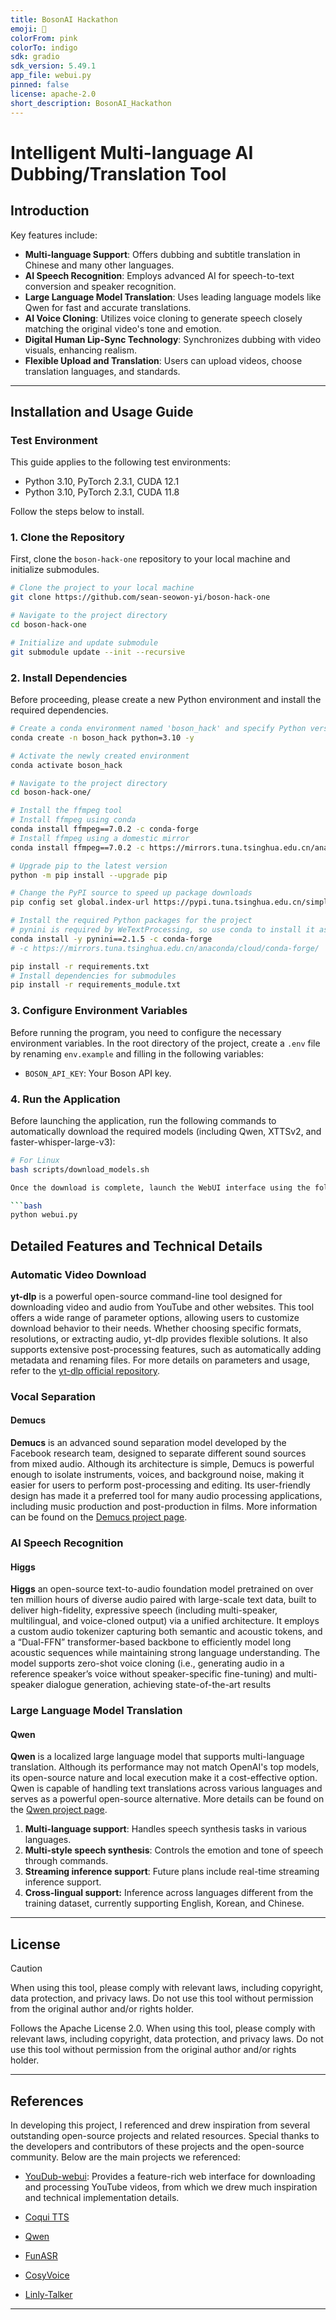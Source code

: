 ```yaml
---
title: BosonAI Hackathon
emoji: 🏃
colorFrom: pink
colorTo: indigo
sdk: gradio
sdk_version: 5.49.1
app_file: webui.py
pinned: false
license: apache-2.0
short_description: BosonAI_Hackathon
---
```


# Intelligent Multi-language AI Dubbing/Translation Tool



## Introduction


Key features include:

- **Multi-language Support**: Offers dubbing and subtitle translation in Chinese and many other languages.
- **AI Speech Recognition**: Employs advanced AI for speech-to-text conversion and speaker recognition.
- **Large Language Model Translation**: Uses leading language models like Qwen for fast and accurate translations.
- **AI Voice Cloning**: Utilizes voice cloning to generate speech closely matching the original video's tone and emotion.
- **Digital Human Lip-Sync Technology**: Synchronizes dubbing with video visuals, enhancing realism.
- **Flexible Upload and Translation**: Users can upload videos, choose translation languages, and standards.

---

## Installation and Usage Guide

### Test Environment

This guide applies to the following test environments:

- Python 3.10, PyTorch 2.3.1, CUDA 12.1
- Python 3.10, PyTorch 2.3.1, CUDA 11.8

Follow the steps below to install. 

### 1. Clone the Repository

First, clone the `boson-hack-one` repository to your local machine and initialize submodules.

```bash
# Clone the project to your local machine
git clone https://github.com/sean-seowon-yi/boson-hack-one

# Navigate to the project directory
cd boson-hack-one

# Initialize and update submodule
git submodule update --init --recursive
```

### 2. Install Dependencies

Before proceeding, please create a new Python environment and install the required dependencies.

```bash
# Create a conda environment named 'boson_hack' and specify Python version 3.10
conda create -n boson_hack python=3.10 -y

# Activate the newly created environment
conda activate boson_hack

# Navigate to the project directory
cd boson-hack-one/

# Install the ffmpeg tool
# Install ffmpeg using conda
conda install ffmpeg==7.0.2 -c conda-forge
# Install ffmpeg using a domestic mirror
conda install ffmpeg==7.0.2 -c https://mirrors.tuna.tsinghua.edu.cn/anaconda/cloud/conda-forge/

# Upgrade pip to the latest version
python -m pip install --upgrade pip

# Change the PyPI source to speed up package downloads
pip config set global.index-url https://pypi.tuna.tsinghua.edu.cn/simple
```


```bash
# Install the required Python packages for the project
# pynini is required by WeTextProcessing, so use conda to install it as it works across all platforms.
conda install -y pynini==2.1.5 -c conda-forge
# -c https://mirrors.tuna.tsinghua.edu.cn/anaconda/cloud/conda-forge/

pip install -r requirements.txt
# Install dependencies for submodules
pip install -r requirements_module.txt
```


### 3. Configure Environment Variables

Before running the program, you need to configure the necessary environment variables. In the root directory of the project, create a `.env` file by renaming `env.example` and filling in the following variables:

- `BOSON_API_KEY`: Your Boson API key.



### 4. Run the Application

Before launching the application, run the following commands to automatically download the required models (including Qwen, XTTSv2, and faster-whisper-large-v3):

```bash
# For Linux
bash scripts/download_models.sh

Once the download is complete, launch the WebUI interface using the following command:

```bash
python webui.py
```


## Detailed Features and Technical Details

### Automatic Video Download

**yt-dlp** is a powerful open-source command-line tool designed for downloading video and audio from YouTube and other websites. This tool offers a wide range of parameter options, allowing users to customize download behavior to their needs. Whether choosing specific formats, resolutions, or extracting audio, yt-dlp provides flexible solutions. It also supports extensive post-processing features, such as automatically adding metadata and renaming files. For more details on parameters and usage, refer to the [yt-dlp official repository](https://github.com/yt-dlp/yt-dlp).

### Vocal Separation

#### Demucs 

**Demucs** is an advanced sound separation model developed by the Facebook research team, designed to separate different sound sources from mixed audio. Although its architecture is simple, Demucs is powerful enough to isolate instruments, voices, and background noise, making it easier for users to perform post-processing and editing. Its user-friendly design has made it a preferred tool for many audio processing applications, including music production and post-production in films. More information can be found on the [Demucs project page](https://github.com/facebookresearch/demucs).


### AI Speech Recognition

#### Higgs

**Higgs** an open-source text-to-audio foundation model pretrained on over ten million hours of diverse audio paired with large-scale text data, built to deliver high-fidelity, expressive speech (including multi-speaker, multilingual, and voice-cloned output) via a unified architecture. It employs a custom audio tokenizer capturing both semantic and acoustic tokens, and a “Dual-FFN” transformer-based backbone to efficiently model long acoustic sequences while maintaining strong language understanding. The model supports zero-shot voice cloning (i.e., generating audio in a reference speaker’s voice without speaker-specific fine-tuning) and multi-speaker dialogue generation, achieving state-of-the-art results

### Large Language Model Translation

#### Qwen

**Qwen** is a localized large language model that supports multi-language translation. Although its performance may not match OpenAI's top models, its open-source nature and local execution make it a cost-effective option. Qwen is capable of handling text translations across various languages and serves as a powerful open-source alternative. More details can be found on the [Qwen project page](https://github.com/QwenLM/Qwen).





1. **Multi-language support**: Handles speech synthesis tasks in various languages.
2. **Multi-style speech synthesis**: Controls the emotion and tone of speech through commands.
3. **Streaming inference support**: Future plans include real-time streaming inference support.
4. **Cross-lingual support:** Inference across languages different from the training dataset, currently supporting English, Korean, and Chinese.


---

## License

> [!Caution]
>
> When using this tool, please comply with relevant laws, including copyright, data protection, and privacy laws. Do not use this tool without permission from the original author and/or rights holder.

Follows the Apache License 2.0. When using this tool, please comply with relevant laws, including copyright, data protection, and privacy laws. Do not use this tool without permission from the original author and/or rights holder.

---

## References

In developing this project, I referenced and drew inspiration from several outstanding open-source projects and related resources. Special thanks to the developers and contributors of these projects and the open-source community. Below are the main projects we referenced:

- [YouDub-webui](https://github.com/liuzhao1225/): Provides a feature-rich web interface for downloading and processing YouTube videos, from which we drew much inspiration and technical implementation details.

- [Coqui TTS](https://github.com/coqui-ai/TTS)
- [Qwen](https://github.com/QwenLM/Qwen)
- [FunASR](https://github.com/alibaba-damo-academy/FunASR)
- [CosyVoice](https://github.com/FunAudioLLM/CosyVoice)
- [Linly-Talker](https://github.com/Kedreamix/Linly-Talker)

---


